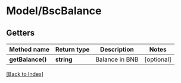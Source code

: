 # Model/BscBalance

## Getters

Method name | Return type | Description | Notes
------------ | ------------- | ------------- | -------------
**getBalance()** | **string** | Balance in BNB | [optional]

[[Back to Index]](../index.md)

